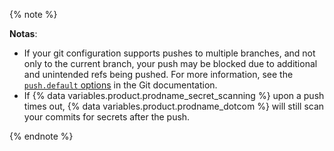 {% note %}

**Notas**:

* If your git configuration supports pushes to multiple branches, and not only to the current branch, your push may be blocked due to additional and unintended refs being pushed. For more information, see the [`push.default` options](https://git-scm.com/docs/git-config#Documentation/git-config.txt-pushdefault) in the Git documentation.
* If {% data variables.product.prodname_secret_scanning %} upon a push times out, {% data variables.product.prodname_dotcom %} will still scan your commits for secrets after the push.

{% endnote %}
